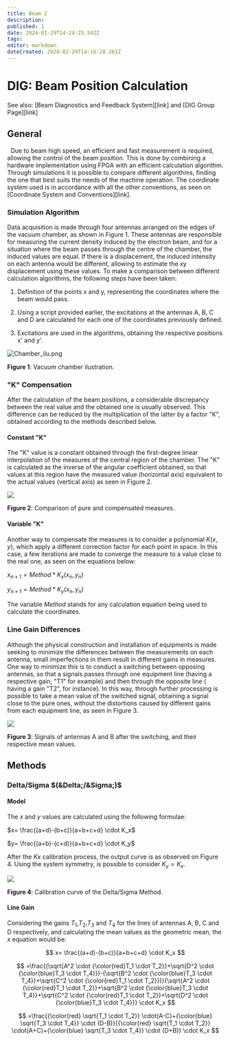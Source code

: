 ```yaml
---
title: Beam 2
description: 
published: 1
date: 2024-02-29T14:24:25.542Z
tags: 
editor: markdown
dateCreated: 2024-02-29T14:16:28.261Z
---
```


# DIG: Beam Position Calculation

See also: [Beam Diagnostics and Feedback System][link] and [DIG Group Page][link]

## General

  Due to beam high speed, an efficient and fast measurement is required, allowing the control of the beam position. This is done by combining a hardware implementation using FPGA with an efficient calculation algorithm. Through simulations it is possible to compare different algorithms, finding the one that best suits the needs of the machine operation. The coordinate system used is in accordance with all the other conventions, as seen on [Coordinate System and Conventions][link].

### Simulation Algorithm

Data acquisition is made through four antennas arranged on the edges of the vacuum chamber, as shown in Figure 1. These antennas are responsible for measuring the current density induced by the electron beam, and for a situation where the beam passes through the centre of the chamber, the induced values are equal. If there is a displacement, the induced intensity on each antenna would be different, allowing to estimate the xy displacement using these values. To make a comparison between different calculation algorithms, the following steps have been taken:

1.  Definition of the points x and y, representing the coordinates where the beam would pass.

2.  Using a script provided earlier, the excitations at the antennas A, B, C and D are calculated for each one of the coordinates previously defined.

3.  Excitations are used in the algorithms, obtaining the respective positions x' and y'.

![Chamber_ilu.png](/img/groups/dig/beam_pos_calc/Chamber_ilu.png)

**Figure 1**: Vacuum chamber ilustration.

### "K" Compensation

After the calculation of the beam positions, a considerable discrepancy between the real value and the obtained one is usually observed. This difference can be reduced by the multiplication of the latter by a factor "K", obtained according to the methods described below.

#### Constant "K"

The "K" value is a constant obtained through the first-degree linear interpolation of the measures of the central region of the chamber. The "K" is calculated as the inverse of the angular coefficient obtained, so that values at this region have the measured value (horizontal axis) equivalent to the actual values (vertical axis) as seen in Figure 2.

![](/img/groups/dig/beam_pos_calc/K_calc_demo.png)

**Figure 2**: Comparison of pure and compensated measures.

#### Variable "K"

Another way to compensate the measures is to consider a polynomial $K(x,y)$, which apply a different correction factor for each point in space. In this case, a few iterations are made to converge the measure to a value close to the real one, as seen on the equations below: 

$x_{n+1} = Method * K_x(x_n, y_n)$

$y_{n+1} = Method * K_y(x_n, y_n)$

The variable $Method$ stands for any calculation equation being used to calculate the coordinates.

### Line Gain Differences

Although the physical construction and installation of equipments is made seeking to minimize the differences between the measurements on each antenna, small imperfections in them result in different gains in measures. One way to minimize this is to conduct a switching between opposing antennas, so that a signals passes through one equipment line (having a respective gain, "T1" for example) and then through the opposite line ( having a gain "T2", for instance). In this way, through further processing is possible to take a mean value of the switched signal, obtaining a signal close to the pure ones, without the distortions caused by different gains from each equipment line, as seen in Figure 3.

![](/img/groups/dig/beam_pos_calc/B_gain_ilu.png)

**Figure 3**: Signals of antennas A and B after the switching, and their respective mean values.

## Methods

### Delta/Sigma $(&Delta;/&Sigma;)$

#### Model

The $x$ and $y$ values are calculated using the following formulae:

$x= \frac{(a+d)-(b+c)}{a+b+c+d} \cdot K_x$

$y= \frac{(a+b)-(c+d)}{a+b+c+d} \cdot K_y$

After the $Kx$ calibration process, the output curve is as observed on Figure 4. Using the system symmetry, is possible to consider $K_y = K_x$.

![](/img/groups/dig/beam_pos_calc/1_1.png)

**Figure 4**: Calibration curve of the Delta/Sigma Method.

#### Line Gain

Considering the gains $T_1$,$T_2$,$T_3$ and $T_4$ for the lines of antennas A, B, C and D respectively, and calculating the mean values as the geometric mean, the $x$ equation would be:

$$
x= \frac{(a+d)-(b+c)}{a+b+c+d} \cdot K_x
$$

$$
=\frac{(\sqrt{A^2 \cdot {\color{red}T_1 \cdot T_2}}+\sqrt{D^2 \cdot {\color{blue}T_3 \cdot T_4}})-(\sqrt{B^2 \cdot {\color{blue}T_3 \cdot T_4}}+\sqrt{C^2 \cdot {\color{red}T_1 \cdot T_2}})}{\sqrt{A^2 \cdot {\color{red}T_1 \cdot T_2}}+\sqrt{B^2 \cdot {\color{blue}T_3 \cdot T_4}}+\sqrt{C^2 \cdot {\color{red}T_1 \cdot T_2}}+\sqrt{D^2 \cdot {\color{blue}T_3 \cdot T_4}}} \cdot K_x
$$

$$
=\frac{{\color{red} \sqrt{T_1 \cdot T_2}} \cdot(A-C)+{\color{blue} \sqrt{T_3 \cdot T_4}} \cdot (D-B)}{{\color{red} \sqrt{T_1 \cdot T_2}} \cdot(A+C)+{\color{blue} \sqrt{T_3 \cdot T_4}} \cdot (D+B)} \cdot K_x
$$